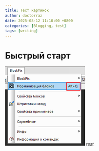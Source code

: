 ```yaml
---
title: Тест картинок
author: doctorraz
date: 2025-08-12 11:10:00 +0800
categories: [Blogging, test]
tags: [writing]
---
```



# Быстрый старт
 
![](2025-08-12-img/Accelerators_menu.png)
_test_